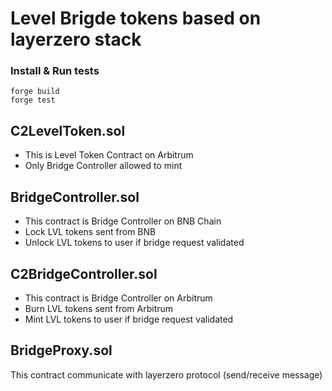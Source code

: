 # Level Brigde tokens based on layerzero stack

 ### Install & Run tests
```shell
forge build
forge test
```

## C2LevelToken.sol
- This is Level Token Contract on Arbitrum
- Only Bridge Controller allowed to mint

## BridgeController.sol
- This contract is Bridge Controller on BNB Chain
- Lock LVL tokens sent from BNB
- Unlock LVL tokens to user if bridge request validated

## C2BridgeController.sol
- This contract is Bridge Controller on Arbitrum
- Burn LVL tokens sent from Arbitrum
- Mint LVL tokens to user if bridge request validated

## BridgeProxy.sol
This contract communicate with layerzero protocol (send/receive message)
